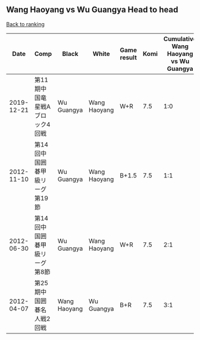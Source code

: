 ## Wang Haoyang vs Wu Guangya Head to head

[Back to ranking](../../index.md)




| **Date** | **Comp** | **Black** | **White** | **Game result** | **Komi** | **Cumulative Wang Haoyang vs Wu Guangya** | **Wang Haoyang streak** | **Wu Guangya streak** | 
| --- | --- | --- | --- | --- | --- | --- | --- | --- |
| 2019-12-21 | 第11期中国竜星戦Aブロック4回戦 | Wu Guangya | Wang Haoyang | W+R | 7.5 | 1:0 | 1 | 0 | 
| 2012-11-10 | 第14回中国囲碁甲級リーグ第19節 | Wu Guangya | Wang Haoyang | B+1.5 | 7.5 | 1:1 | 0 | 1 | 
| 2012-06-30 | 第14回中国囲碁甲級リーグ第8節 | Wu Guangya | Wang Haoyang | W+R | 7.5 | 2:1 | 1 | 0 | 
| 2012-04-07 | 第25期中国囲碁名人戦2回戦 | Wang Haoyang | Wu Guangya | B+R | 7.5 | 3:1 | 2 | 0 |




